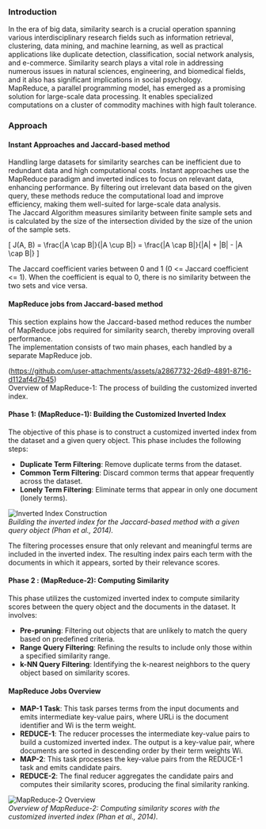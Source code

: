 ### Introduction
In the era of big data, similarity search is a crucial operation spanning various interdisciplinary research fields such as information retrieval, clustering, data mining, and machine learning, as well as practical applications like duplicate detection, classification, social network analysis, and e-commerce. Similarity search plays a vital role in addressing numerous issues in natural sciences, engineering, and biomedical fields, and it also has significant implications in social psychology.  
MapReduce, a parallel programming model, has emerged as a promising solution for large-scale data processing. It enables specialized computations on a cluster of commodity machines with high fault tolerance. 

### Approach
#### Instant Approaches and Jaccard-based method
Handling large datasets for similarity searches can be inefficient due to redundant data and high computational costs. Instant approaches use the MapReduce paradigm and inverted indices to focus on relevant data, enhancing performance. By filtering out irrelevant data based on the given query, these methods reduce the computational load and improve efficiency, making them well-suited for large-scale data analysis.  
The Jaccard Algorithm measures similarity between finite sample sets and is calculated by the size of the intersection divided by the size of the union of the sample sets. 

\[
J(A, B) = \frac{|A \cap B|}{|A \cup B|} = \frac{|A \cap B|}{|A| + |B| - |A \cap B|}
\]

The Jaccard coefficient varies between 0 and 1 (0 <= Jaccard coefficient <= 1). When the coefficient is equal to 0, there is no similarity between the two sets and vice versa.

#### MapReduce jobs from Jaccard-based method
This section explains how the Jaccard-based method reduces the number of MapReduce jobs required for similarity search, thereby improving overall performance.  
The implementation consists of two main phases, each handled by a separate MapReduce job.

(https://github.com/user-attachments/assets/a2867732-26d9-4891-8716-d112af4d7b45)  
Overview of MapReduce-1: The process of building the customized inverted index.

#### Phase 1: (MapReduce-1): Building the Customized Inverted Index 
The objective of this phase is to construct a customized inverted index from the dataset and a given query object. This phase includes the following steps:
- **Duplicate Term Filtering**: Remove duplicate terms from the dataset.
- **Common Term Filtering**: Discard common terms that appear frequently across the dataset.
- **Lonely Term Filtering**: Eliminate terms that appear in only one document (lonely terms).

![Inverted Index Construction](https://github.com/user-attachments/assets/50e88be9-3582-4e20-bacf-38f7acaa843d)  
*Building the inverted index for the Jaccard-based method with a given query object (Phan et al., 2014).*

The filtering processes ensure that only relevant and meaningful terms are included in the inverted index. The resulting index pairs each term with the documents in which it appears, sorted by their relevance scores.

#### Phase 2 : (MapReduce-2): Computing Similarity 
This phase utilizes the customized inverted index to compute similarity scores between the query object and the documents in the dataset. It involves:
- **Pre-pruning**: Filtering out objects that are unlikely to match the query based on predefined criteria.
- **Range Query Filtering**: Refining the results to include only those within a specified similarity range.
- **k-NN Query Filtering**: Identifying the k-nearest neighbors to the query object based on similarity scores.

#### MapReduce Jobs Overview
- **MAP-1 Task**: This task parses terms from the input documents and emits intermediate key-value pairs, where URLi is the document identifier and Wi is the term weight.
- **REDUCE-1**: The reducer processes the intermediate key-value pairs to build a customized inverted index. The output is a key-value pair, where documents are sorted in descending order by their term weights Wi.
- **MAP-2**: This task processes the key-value pairs from the REDUCE-1 task and emits candidate pairs.
- **REDUCE-2**: The final reducer aggregates the candidate pairs and computes their similarity scores, producing the final similarity ranking.

![MapReduce-2 Overview](https://github.com/user-attachments/assets/e59ce7d3-f087-4153-887d-c74f413b6b06)  
*Overview of MapReduce-2: Computing similarity scores with the customized inverted index (Phan et al., 2014).*
